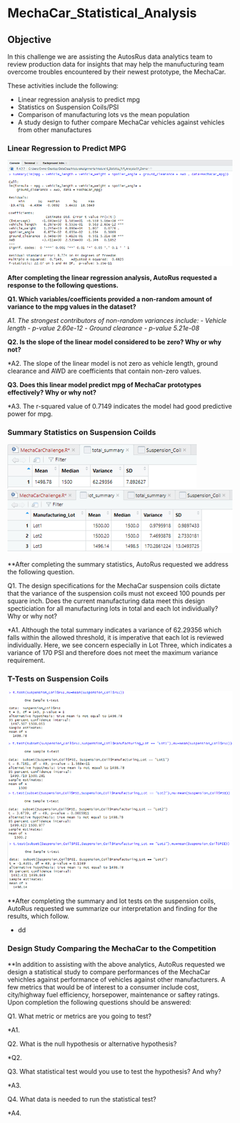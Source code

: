 # MechaCar_Statistical_Analysis

## Objective
In this challenge we are assisting the AutosRus data analytics team to review production data for insights that may help the manufucturing team overcome troubles encountered by their newest prototype, the MechaCar.

These activities include the following:
- Linear regression analysis to predict mpg
- Statistics on Suspension Coils/PSI
- Comparison of manufacturing lots vs the mean population
- A study design to futher compare MechaCar vehicles against vehicles from other manufactures

### Linear Regression to Predict MPG

![](Images/Module16.1c.png)

**After completing the linear regression analysis, AutoRus requested a response to the following questions.**

**Q1. Which variables/coefficients provided a non-random amount of variance to the mpg values in the dataset?**

*A1. The strongest contributors of non-random variances include:*
*- Vehicle length - p-value 2.60e-12*
*- Ground clearance - p-value 5.21e-08*

**Q2. Is the slope of the linear model considered to be zero? Why or why not?**

*A2. The slope of the linear model is not zero as vehicle length, ground clearance and AWD are coefficients that contain non-zero values.

**Q3. Does this linear model predict mpg of MechaCar prototypes effectively? Why or why not?**

*A3. The r-squared value of 0.7149 indicates the model had good predictive power for mpg.

### Summary Statistics on Suspension Coilds

![](Images/Module16.2a.png)
![](Images/Module16.2b.png)

**After completing the summary statistics, AutoRus requested we address the following question.

Q1. The design specifications for the MechaCar suspension coils dictate that the variance of the suspension coils must not exceed 100 pounds per square inch. Does the current manufacturing data meet this design specticiation for all manufacturing lots in total and each lot individually? Why or why not?

*A1. Although the total summary indicates a variance of 62.29356 which falls within the allowed threshold, it is imperative that each lot is reviewed individually.  Here, we see concern especially in Lot Three, which indicates a variance of 170 PSI and therefore does not meet the maximum variance requirement.

### T-Tests on Suspension Coils

![](Images/Module16.3a.png)
![](Images/Module16.3b.png)
![](Images/Module16.3c.png)
![](Images/Module16.3d.png)

**After completing the summary and lot tests on the suspension coils, AutoRus requested we summarize our interpretation and finding for the results, which follow.

* dd


### Design Study Comparing the MechaCar to the Competition

**In addition to assisting with the above analytics, AutoRus requested we design a statistical study to compare performances of the MechaCar vehichles against performance of vehicles against other manufacturers.  A few metrics that would be of interest to a consumer include cost, city/highway fuel efficiency, horsepower, maintenance or saftey ratings.  Upon completion the following questions should be answered:

Q1. What metric or metrics are you going to test?

*A1. 

Q2. What is the null hypothesis or alternative hypothesis?

*Q2.

Q3. What statistical test would you use to test the hypothesis? And why?

*A3.

Q4. What data is needed to run the statistical test?

*A4.


